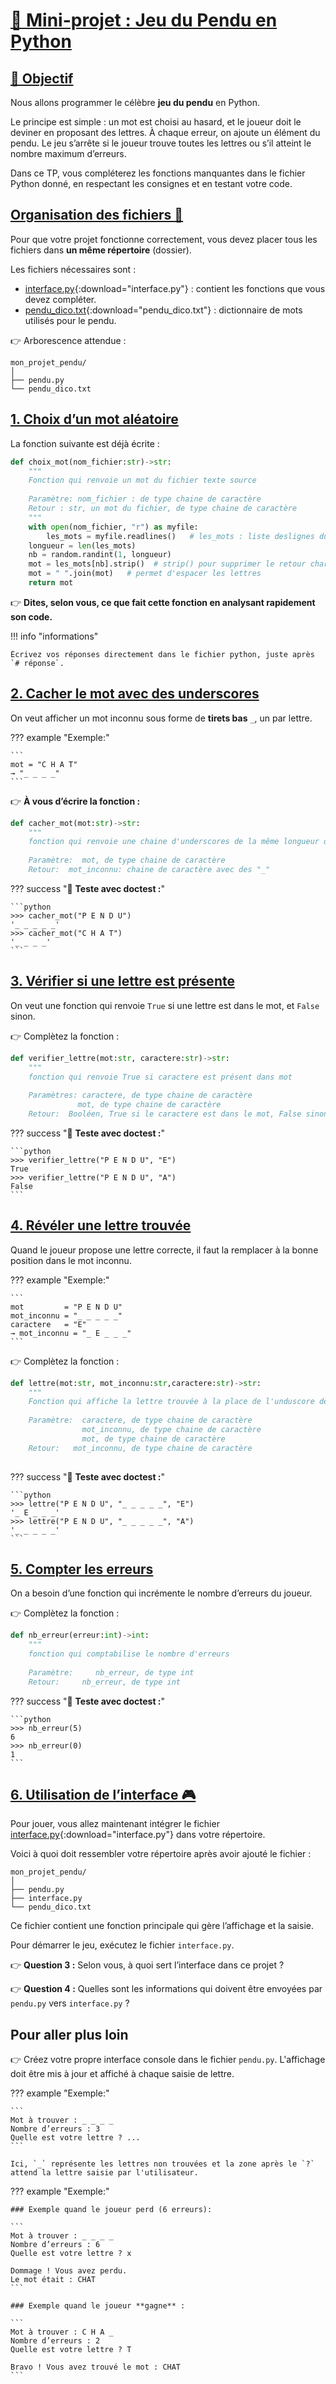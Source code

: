 # <u>📝 Mini-projet : Jeu du Pendu en Python</u>

## <u>🎯 Objectif</u>

Nous allons programmer le célèbre **jeu du pendu** en Python.

Le principe est simple : un mot est choisi au hasard, et le joueur doit le deviner en proposant des lettres. À chaque erreur, on ajoute un élément du pendu. Le jeu s’arrête si le joueur trouve toutes les lettres ou s’il atteint le nombre maximum d’erreurs.

Dans ce TP, vous compléterez les fonctions manquantes dans le fichier Python donné, en respectant les consignes et en testant votre code.


## <u>Organisation des fichiers 📂</u>

Pour que votre projet fonctionne correctement, vous devez placer tous les fichiers dans **un même répertoire** (dossier).  

Les fichiers nécessaires sont :  
- [interface.py](../mini_projet/interface.py){:download="interface.py"} : contient les fonctions que vous devez compléter.  
- [pendu_dico.txt](../mini_projet/pendu_dico.txt){:download="pendu_dico.txt"} : dictionnaire de mots utilisés pour le pendu.  

👉 Arborescence attendue :  

```
mon_projet_pendu/
│
├── pendu.py
└── pendu_dico.txt
```

## <u>1. Choix d’un mot aléatoire</u>

La fonction suivante est déjà écrite :

```python
def choix_mot(nom_fichier:str)->str:
    """
    Fonction qui renvoie un mot du fichier texte source
    
    Paramètre: nom_fichier : de type chaine de caractère
    Retour : str, un mot du fichier, de type chaine de caractère
    """
    with open(nom_fichier, "r") as myfile:
        les_mots = myfile.readlines()   # les_mots : liste deslignes du fichier
    longueur = len(les_mots)
    nb = random.randint(1, longueur)
    mot = les_mots[nb].strip()  # strip() pour supprimer le retour chariot
    mot = " ".join(mot)   # permet d'espacer les lettres
    return mot
```

👉 **Dites, selon vous, ce que fait cette fonction en analysant rapidement son code.**

!!! info "informations"

    Écrivez vos réponses directement dans le fichier python, juste après `# réponse`.


## <u>2. Cacher le mot avec des underscores</u>

On veut afficher un mot inconnu sous forme de **tirets bas** `_`, un par lettre.

??? example "Exemple:"

    ```
    mot = "C H A T"
    → "_ _ _ _"
    ```

👉 **À vous d’écrire la fonction :**

```python
def cacher_mot(mot:str)->str:
    """
    fonction qui renvoie une chaine d'underscores de la même longueur que le paramètre mot
    
    Paramètre:  mot, de type chaine de caractère
    Retour:  mot_inconnu: chaine de caractère avec des "_"
```

??? success "🧪 **Teste avec doctest :**"

    ```python
    >>> cacher_mot("P E N D U")
    '_ _ _ _ _'
    >>> cacher_mot("C H A T")
    '_ _ _ _'
    ```

## <u>3. Vérifier si une lettre est présente</u>

On veut une fonction qui renvoie `True` si une lettre est dans le mot, et `False` sinon.

👉 Complètez la fonction :

```python
def verifier_lettre(mot:str, caractere:str)->str:
    """
    fonction qui renvoie True si caractere est présent dans mot
    
    Paramètres: caractere, de type chaine de caractère
               mot, de type chaine de caractère
    Retour:  Booléen, True si le caractere est dans le mot, False sinon
```

??? success "🧪 **Teste avec doctest :**"

    ```python
    >>> verifier_lettre("P E N D U", "E")
    True
    >>> verifier_lettre("P E N D U", "A")
    False
    ```


## <u>4. Révéler une lettre trouvée</u>

Quand le joueur propose une lettre correcte, il faut la remplacer à la bonne position dans le mot inconnu.

??? example "Exemple:"

    ```
    mot         = "P E N D U"
    mot_inconnu = "_ _ _ _ _"
    caractere   = "E"
    → mot_inconnu = "_ E _ _ _"
    ```

👉 Complètez la fonction :

```python
def lettre(mot:str, mot_inconnu:str,caractere:str)->str:
    """
    Fonction qui affiche la lettre trouvée à la place de l'unduscore de mot_inconnu
    
    Paramètre:  caractere, de type chaine de caractère
                mot_inconnu, de type chaine de caractère
                mot, de type chaine de caractère
    Retour:   mot_inconnu, de type chaine de caractère
    
```

??? success "🧪 **Teste avec doctest :**"

    ```python
    >>> lettre("P E N D U", "_ _ _ _ _", "E")
    '_ E _ _ _'
    >>> lettre("P E N D U", "_ _ _ _ _", "A")
    '_ _ _ _ _'
    ```

## <u>5. Compter les erreurs</u>

On a besoin d’une fonction qui incrémente le nombre d’erreurs du joueur.

👉 Complètez la fonction :

```python
def nb_erreur(erreur:int)->int:
    """
    fonction qui comptabilise le nombre d'erreurs
    
    Paramètre:     nb_erreur, de type int
    Retour:     nb_erreur, de type int
```

??? success "🧪 **Teste avec doctest :**"

    ```python
    >>> nb_erreur(5)
    6
    >>> nb_erreur(0)
    1
    ```

## <u>6. Utilisation de l’interface 🎮</u>

Pour jouer, vous allez maintenant intégrer le fichier [interface.py](../mini_projet/interface.py){:download="interface.py"} dans votre répertoire.

Voici à quoi doit ressembler votre répertoire après avoir ajouté le fichier :
```
mon_projet_pendu/
│
├── pendu.py
├── interface.py
└── pendu_dico.txt
```

Ce fichier contient une fonction principale qui gère l’affichage et la saisie.  

Pour démarrer le jeu, exécutez le fichier `interface.py`.

👉 **Question 3 :** Selon vous, à quoi sert l’interface dans ce projet ?  

👉 **Question 4 :** Quelles sont les informations qui doivent être envoyées par `pendu.py` vers `interface.py` ?  

## Pour aller plus loin

👉 Créez votre propre interface console dans le fichier `pendu.py`. L'affichage doit être mis à jour et affiché à chaque saisie de lettre.

??? example "Exemple:"

    ```
    Mot à trouver : _ _ _ _
    Nombre d’erreurs : 3
    Quelle est votre lettre ? ...
    ```

    Ici, `_` représente les lettres non trouvées et la zone après le `?` attend la lettre saisie par l'utilisateur.

??? example "Exemple:"

    ### Exemple quand le joueur perd (6 erreurs):

    ```
    Mot à trouver : _ _ _ _
    Nombre d’erreurs : 6
    Quelle est votre lettre ? x

    Dommage ! Vous avez perdu.
    Le mot était : CHAT
    ```

    ### Exemple quand le joueur **gagne** :

    ```
    Mot à trouver : C H A _
    Nombre d’erreurs : 2
    Quelle est votre lettre ? T

    Bravo ! Vous avez trouvé le mot : CHAT
    ```
